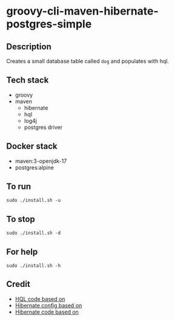 # groovy-cli-maven-hibernate-postgres-simple

## Description
Creates a small database table
called `dog` and populates with
hql.

## Tech stack
- groovy
- maven
  - hibernate
  - hql
  - log4j
  - postgres driver

## Docker stack
- maven:3-openjdk-17
- postgres:alpine

## To run
`sudo ./install.sh -u`

## To stop
`sudo ./install.sh -d`

## For help
`sudo ./install.sh -h`

## Credit
- [HQL code based on](https://www.journaldev.com/2954/hibernate-query-language-hql-example-tutorial)
- [Hibernate config based on](https://www.theserverside.com/blog/Coffee-Talk-Java-News-Stories-and-Opinions/An-example-hibernatecfgxml-for-MySQL-8-and-Hibernate-5)
- [Hibernate code based on](https://github.com/lokeshgupta1981/hibernate/tree/master/hibernate-hello-world)
